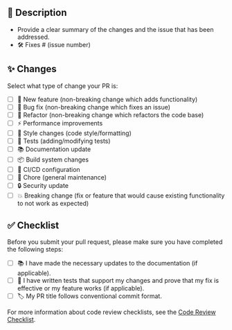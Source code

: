 ## 📝 Description

- Provide a clear summary of the changes and the issue that has been addressed.
- 🛠️ Fixes # (issue number)

## ✨ Changes

Select what type of change your PR is:

- [ ] 🚀 New feature (non-breaking change which adds functionality)
- [ ] 🐞 Bug fix (non-breaking change which fixes an issue)
- [ ] 🔄 Refactor (non-breaking change which refactors the code base)
- [ ] ⚡ Performance improvements
- [ ] 🎨 Style changes (code style/formatting)
- [ ] 🧪 Tests (adding/modifying tests)
- [ ] 📚 Documentation update
- [ ] 📦 Build system changes
- [ ] 🚧 CI/CD configuration
- [ ] 🔧 Chore (general maintenance)
- [ ] 🔒 Security update
- [ ] 💥 Breaking change (fix or feature that would cause existing functionality to not work as expected)

## ✅ Checklist

Before you submit your pull request, please make sure you have completed the following steps:

- [ ] 📚 I have made the necessary updates to the documentation (if applicable).
- [ ] 🧪 I have written tests that support my changes and prove that my fix is effective or my feature works (if applicable).
- [ ] 🏷️ My PR title follows conventional commit format.

For more information about code review checklists, see the [Code Review Checklist](https://github.com/open-edge-platform/anomalib/blob/main/docs/source/markdown/guides/developer/contributing.md).
